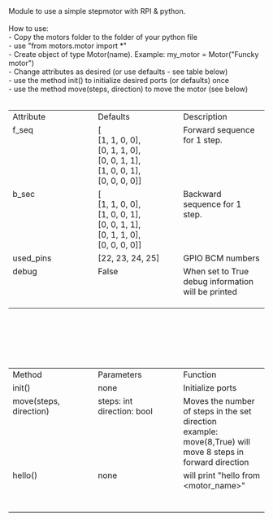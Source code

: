 <!DOCTYPE html>
<html>
<head>
	<meta charset="utf-8">
	<meta name="viewport" content="width=device-width, initial-scale=1">
	<meta name="generator" content="RocketCake">
	<title></title>
	<link rel="stylesheet" type="text/css" href="index_html.css">
</head>
<body>
<div class="textstyle1">
<span class="textstyle2">Module to use a simple stepmotor with RPI &amp; python.</span><span class="textstyle3"><br/><br/>How to use:<br/>- Copy the motors folder to the folder of your python file<br/>- use &quot;from motors.motor import *&quot;<br/>- Create object of type Motor(name). Example: my_motor = Motor(&quot;Funcky motor&quot;)<br/>- Change attributes as desired (or use defaults - see table below)<br/>- use the method init() to initialize desired ports (or defaults) once<br/>- use the method move(steps, direction) to move the motor (see below)<br/><br/></span>  <table id="table_67c5a5c8" cellpadding="3" cellspacing="1" >
	<tr>
		<td width="33%" height="21px" style="vertical-align: top; overflow:hidden; ">    <div id="cell_15ec8179">
      <div class="textstyle1">
        <span class="textstyle3">Attribute</span>
        </div>
      </div>
		</td>
		<td width="33%" height="21px" style="vertical-align: top; overflow:hidden; ">    <div id="cell_5d6e8fc5">
      <div class="textstyle1">
        <span class="textstyle3">Defaults</span>
        </div>
      </div>
		</td>
		<td width="33%" height="21px" style="vertical-align: top; overflow:hidden; ">    <div id="cell_4a8d779a">
      <div class="textstyle1">
        <span class="textstyle3">Description</span>
        </div>
      </div>
		</td>
	</tr>
	<tr>
		<td width="33%" height="96px" style="vertical-align: top; overflow:hidden; ">    <div id="cell_5f0116bc">
      <div class="textstyle1">
        <span class="textstyle3">f_seq</span>
        </div>
      </div>
		</td>
		<td width="33%" height="96px" style="vertical-align: top; overflow:hidden; ">    <div id="cell_3984735a">
      <div class="textstyle1">
        <span class="textstyle3">[<br/>            [1, 1, 0, 0],<br/>            [0, 1, 1, 0],<br/>            [0, 0, 1, 1],<br/>            [1, 0, 0, 1],<br/>            [0, 0, 0, 0]]</span>
        </div>
      </div>
		</td>
		<td width="33%" height="96px" style="vertical-align: top; overflow:hidden; ">    <div id="cell_11b4f6cd">
      <div class="textstyle1">
        <span class="textstyle3">Forward sequence for 1 step.</span>
        </div>
      </div>
		</td>
	</tr>
	<tr>
		<td width="33%" height="96px" style="vertical-align: top; overflow:hidden; ">    <div id="cell_10e32479">
      <div class="textstyle1">
        <span class="textstyle3">b_sec</span>
        </div>
      </div>
		</td>
		<td width="33%" height="96px" style="vertical-align: top; overflow:hidden; ">    <div id="cell_4915d68c">
      <div class="textstyle1">
        <span class="textstyle3">[<br/>            [1, 1, 0, 0],<br/>            [1, 0, 0, 1],<br/>            [0, 0, 1, 1],<br/>            [0, 1, 1, 0],<br/>            [0, 0, 0, 0]]</span>
        </div>
      </div>
		</td>
		<td width="33%" height="96px" style="vertical-align: top; overflow:hidden; ">    <div id="cell_23932c22">
      <div class="textstyle1">
        <span class="textstyle3">Backward sequence for 1 step.</span>
        </div>
      </div>
		</td>
	</tr>
	<tr>
		<td width="33%" height="21px" style="vertical-align: top; overflow:hidden; ">    <div id="cell_3dae042d">
      <div class="textstyle1">
        <span class="textstyle3">used_pins</span>
        </div>
      </div>
		</td>
		<td width="33%" height="21px" style="vertical-align: top; overflow:hidden; ">    <div id="cell_30ba40bc">
      <div class="textstyle1">
        <span class="textstyle3">[22, 23, 24, 25]</span>
        </div>
      </div>
		</td>
		<td width="33%" height="21px" style="vertical-align: top; overflow:hidden; ">    <div id="cell_65b495a2">
      <div class="textstyle1">
        <span class="textstyle3">GPIO BCM numbers</span>
        </div>
      </div>
		</td>
	</tr>
	<tr>
		<td width="33%" height="28px" style="vertical-align: top; overflow:hidden; ">    <div id="cell_64f37254">
      <div class="textstyle1">
        <span class="textstyle3">debug</span>
        </div>
      </div>
		</td>
		<td width="33%" height="28px" style="vertical-align: top; overflow:hidden; ">    <div id="cell_7912be8c">
      <div class="textstyle1">
        <span class="textstyle3">False</span>
        </div>
      </div>
		</td>
		<td width="33%" height="28px" style="vertical-align: top; overflow:hidden; ">    <div id="cell_780a4201">
      <div class="textstyle1">
        <span class="textstyle3">When set to True debug information will be printed</span>
        </div>
      </div>
		</td>
	</tr>
	<tr>
		<td width="33%" height="18px" >
		</td>
		<td width="33%" height="18px" >
		</td>
		<td width="33%" height="18px" >
		</td>
	</tr>
    </table>
  <span class="textstyle3"><br/><br/><br/><br/><br/></span>
  <table id="table_49364a9" cellpadding="3" cellspacing="1" >
	<tr>
		<td width="33%" height="21px" style="vertical-align: top; overflow:hidden; ">    <div id="cell_54a1c552">
      <div class="textstyle1">
        <span class="textstyle3">Method</span>
        </div>
      </div>
		</td>
		<td width="33%" height="21px" style="vertical-align: top; overflow:hidden; ">    <div id="cell_25ee779">
      <div class="textstyle1">
        <span class="textstyle3">Parameters</span>
        </div>
      </div>
		</td>
		<td width="33%" height="21px" style="vertical-align: top; overflow:hidden; ">    <div id="cell_555429bd">
      <div class="textstyle1">
        <span class="textstyle3">Function</span>
        </div>
      </div>
		</td>
	</tr>
	<tr>
		<td width="33%" height="21px" style="vertical-align: top; overflow:hidden; ">    <div id="cell_46617e6a">
      <div class="textstyle1">
        <span class="textstyle3">init()</span>
        </div>
      </div>
		</td>
		<td width="33%" height="21px" style="vertical-align: top; overflow:hidden; ">    <div id="cell_4146eb3e">
      <div class="textstyle1">
        <span class="textstyle3">none</span>
        </div>
      </div>
		</td>
		<td width="33%" height="21px" style="vertical-align: top; overflow:hidden; ">    <div id="cell_7d1752af">
      <div class="textstyle1">
        <span class="textstyle3">Initialize ports</span>
        </div>
      </div>
		</td>
	</tr>
	<tr>
		<td width="33%" height="79px" style="vertical-align: top; overflow:hidden; ">    <div id="cell_1fd9e86b">
      <div class="textstyle1">
        <span class="textstyle3">move(steps, direction)</span>
        </div>
      </div>
		</td>
		<td width="33%" height="79px" style="vertical-align: top; overflow:hidden; ">    <div id="cell_594a0821">
      <div class="textstyle1">
        <span class="textstyle3">steps: int<br/>direction: bool</span>
        </div>
      </div>
		</td>
		<td width="33%" height="79px" style="vertical-align: top; overflow:hidden; ">    <div id="cell_4bfff64d">
      <div class="textstyle1">
        <span class="textstyle3">Moves the number of steps in the set direction<br/>example:<br/>move(8,True) will move 8 steps in forward direction</span>
        </div>
      </div>
		</td>
	</tr>
	<tr>
		<td width="33%" height="28px" style="vertical-align: top; overflow:hidden; ">    <div id="cell_6a5612c4">
      <div class="textstyle1">
        <span class="textstyle3">hello()</span>
        </div>
      </div>
		</td>
		<td width="33%" height="28px" style="vertical-align: top; overflow:hidden; ">    <div id="cell_7a1f4a7c">
      <div class="textstyle1">
        <span class="textstyle3">none</span>
        </div>
      </div>
		</td>
		<td width="33%" height="28px" style="vertical-align: top; overflow:hidden; ">    <div id="cell_365f079f">
      <div class="textstyle1">
        <span class="textstyle3">will print &quot;hello from &lt;motor_name&gt;&quot;</span>
        </div>
      </div>
		</td>
	</tr>
	<tr>
		<td width="33%" height="21px" >
		</td>
		<td width="33%" height="21px" >
		</td>
		<td width="33%" height="21px" >
		</td>
	</tr>
	<tr>
		<td width="33%" height="18px" >
		</td>
		<td width="33%" height="18px" >
		</td>
		<td width="33%" height="18px" >
		</td>
	</tr>
    </table>
  <span class="textstyle3"><br/><br/></span>
  </div>
</body>
</html>
